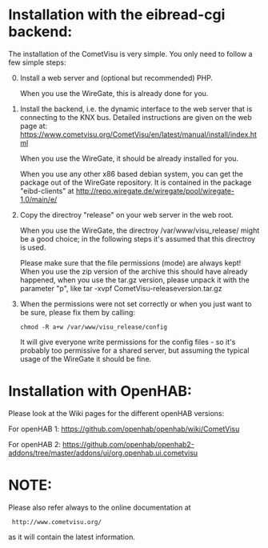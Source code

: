 Installation with the eibread-cgi backend:
==========================================

The installation of the CometVisu is very simple. You only need to follow a
few simple steps:

0. Install a web server and (optional but recommended) PHP.

   When you use the WireGate, this is already done for you.
   
1. Install the backend, i.e. the dynamic interface to the web server that is
   connecting to the KNX bus.
   Detailed instructions are given on the web page at:
       https://www.cometvisu.org/CometVisu/en/latest/manual/install/index.html
  
   When you use the WireGate, it should be already installed for you.
   
   When you use any other x86 based debian system, you can get the package
   out of the WireGate repository. It is contained in the package "eibd-clients"
   at http://repo.wiregate.de/wiregate/pool/wiregate-1.0/main/e/
   
2. Copy the directroy "release" on your web server in the web root.
   
   When you use the WireGate, the directroy /var/www/visu_release/ might be
   a good choice; in the following steps it's assumed that this directroy is
   used.
   
   Please make sure that the file permissions (mode) are always kept!
   When you use the zip version of the archive this should have already happened,
   when you use the tar.gz version, please unpack it with the parameter "p", like
     tar -xvpf CometVisu-releaseversion.tar.gz

3. When the permissions were not set correctly or when you just want to be sure, please fix
   them by calling:
   
       chmod -R a+w /var/www/visu_release/config
       
   It will give everyone write permissions for the config files - so it's
   probably too permissive for a shared server, but assuming the typical usage
   of the WireGate it should be fine.
   
Installation with OpenHAB:
==========================

Please look at the Wiki pages for the different openHAB versions: 

For openHAB 1:
https://github.com/openhab/openhab/wiki/CometVisu

For openHAB 2:
https://github.com/openhab/openhab2-addons/tree/master/addons/ui/org.openhab.ui.cometvisu

NOTE:
=====

Please also refer always to the online documentation at 

     http://www.cometvisu.org/

as it will contain the latest information.
